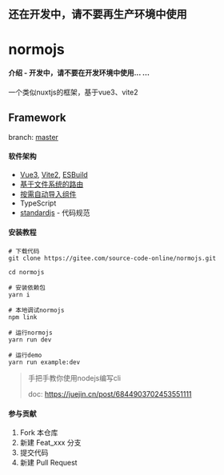## 还在开发中，请不要再生产环境中使用

# normojs

#### 介绍 - 开发中，请不要在开发环境中使用... ...
一个类似nuxtjs的框架，基于vue3、vite2

## Framework

branch: [master](./tree/master)





#### 软件架构
*  [Vue3](https://github.com/vuejs/vue-next), [Vite2](https://github.com/vitejs/vite), [ESBuild](https://github.com/evanw/esbuild)
* [基于文件系统的路由](https://github.com/hannoeru/vite-plugin-pages)
* [按需自动导入组件](https://github.com/antfu/vite-plugin-components)
* TypeScript
* [standardjs](https://github.com/standard/standard) - 代码规范

#### 安装教程

```shell
# 下载代码
git clone https://gitee.com/source-code-online/normojs.git

cd normojs

# 安装依赖包
yarn i

# 本地调试normojs
npm link

# 运行normojs
yarn run dev

# 运行demo
yarn run example:dev
```





>  手把手教你使用nodejs编写cli
>
> doc: https://juejin.cn/post/6844903702453551111



#### 参与贡献

1.  Fork 本仓库
2.  新建 Feat_xxx 分支
3.  提交代码
4.  新建 Pull Request